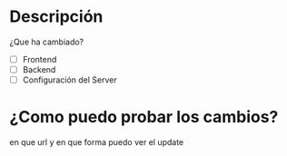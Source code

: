 # Descripción
¿Que ha cambiado?

- [ ] Frontend
- [ ] Backend
- [ ] Configuración del Server

# ¿Como puedo probar los cambios?
en que url y en que forma puedo ver el update
